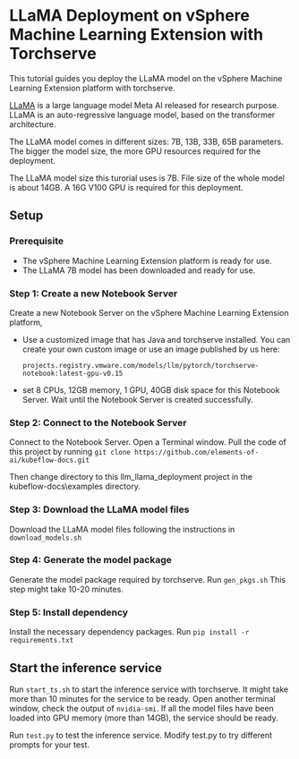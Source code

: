 # LLaMA Deployment on vSphere Machine Learning Extension with Torchserve

This tutorial guides you deploy the LLaMA model on the vSphere Machine Learning Extension platform with torchserve.

[LLaMA](https://ai.facebook.com/blog/large-language-model-llama-meta-ai/) is a large language model Meta AI released for research purpose. LLaMA is an auto-regressive language model, based on the transformer architecture.

The LLaMA model comes in different sizes: 7B, 13B, 33B, 65B parameters. The bigger the model size, the more GPU resources required for the deployment.

The LLaMA model size this turorial uses is 7B. File size of the whole model is about 14GB. A 16G V100 GPU is required for this deployment.

## Setup

### Prerequisite

- The vSphere Machine Learning Extension platform is ready for use.
- The LLaMA 7B model has been downloaded and ready for use.

### Step 1: Create a new Notebook Server
Create a new Notebook Server on the vSphere Machine Learning Extension platform, 
- Use a customized image that has Java and torchserve installed. You can create your own custom image or use an image published by us here:
    ```
    projects.registry.vmware.com/models/llm/pytorch/torchserve-notebook:latest-gpu-v0.15
    ```
- set 8 CPUs, 12GB memory, 1 GPU, 40GB disk space for this Notebook Server. 
Wait until the Notebook Server is created successfully.

### Step 2: Connect to the Notebook Server
Connect to the Notebook Server. Open a Terminal window. Pull the code of this project by running
    ```
    git clone https://github.com/elements-of-ai/kubeflow-docs.git
    ```

Then change directory to this llm_llama_deployment project in the kubeflow-docs\examples directory.

### Step 3: Download the LLaMA model files
Download the LLaMA model files following the instructions in ```download_models.sh```

### Step 4: Generate the model package
Generate the model package required by torchserve. Run ```gen_pkgs.sh```
This step might take 10-20 minutes.

### Step 5: Install dependency
Install the necessary dependency packages. Run
    ```
    pip install -r requirements.txt
    ```

## Start the inference service

Run ```start_ts.sh``` to start the inference service with torchserve.
It might take more than 10 minutes for the service to be ready. Open another terminal window, check the output of ```nvidia-smi```. If all the model files have been loaded into GPU memory (more than 14GB), the service should be ready.

Run ```test.py``` to test the inference service. Modify test.py to try different prompts for your test.

